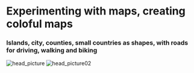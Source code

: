 # Experimenting with maps, creating coloful maps

### Islands, city, counties, small countries as shapes, with roads for driving, walking and biking
![head_picture](https://github.com/UlrikeDetective/analysis_my_life/blob/main/code/Reisen_code/urban_travel_graphs/europeanIsland_shapes_Ibiza_Spain_V03.png)
![head_picture02](https://github.com/UlrikeDetective/analysis_my_life/blob/main/code/Reisen_code/urban_travel_graphs/Island_shapes_Grenada_Grenada_V01.png)
